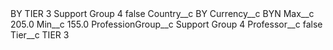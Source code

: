 <?xml version="1.0" encoding="UTF-8"?>
<CustomMetadata xmlns="http://soap.sforce.com/2006/04/metadata" xmlns:xsi="http://www.w3.org/2001/XMLSchema-instance" xmlns:xsd="http://www.w3.org/2001/XMLSchema">
    <label>BY TIER 3 Support Group 4</label>
    <protected>false</protected>
    <values>
        <field>Country__c</field>
        <value xsi:type="xsd:string">BY</value>
    </values>
    <values>
        <field>Currency__c</field>
        <value xsi:type="xsd:string">BYN</value>
    </values>
    <values>
        <field>Max__c</field>
        <value xsi:type="xsd:double">205.0</value>
    </values>
    <values>
        <field>Min__c</field>
        <value xsi:type="xsd:double">155.0</value>
    </values>
    <values>
        <field>ProfessionGroup__c</field>
        <value xsi:type="xsd:string">Support Group 4</value>
    </values>
    <values>
        <field>Professor__c</field>
        <value xsi:type="xsd:boolean">false</value>
    </values>
    <values>
        <field>Tier__c</field>
        <value xsi:type="xsd:string">TIER 3</value>
    </values>
</CustomMetadata>
